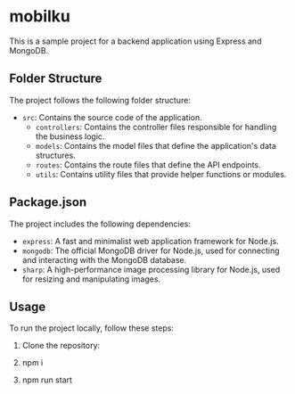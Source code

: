 # mobilku

This is a sample project for a backend application using Express and MongoDB.

## Folder Structure

The project follows the following folder structure:

- `src`: Contains the source code of the application.
  - `controllers`: Contains the controller files responsible for handling the business logic.
  - `models`: Contains the model files that define the application's data structures.
  - `routes`: Contains the route files that define the API endpoints.
  - `utils`: Contains utility files that provide helper functions or modules.

## Package.json

The project includes the following dependencies:

- `express`: A fast and minimalist web application framework for Node.js.
- `mongodb`: The official MongoDB driver for Node.js, used for connecting and interacting with the MongoDB database.
- `sharp`: A high-performance image processing library for Node.js, used for resizing and manipulating images.

## Usage

To run the project locally, follow these steps:

1. Clone the repository:

2. npm i
3. npm run start
